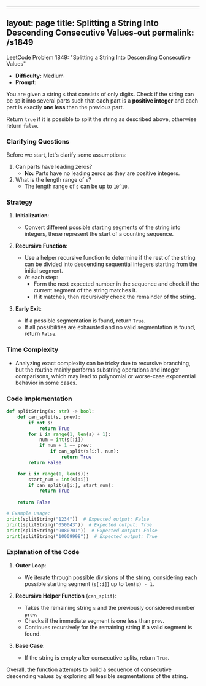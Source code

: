 
---
layout: page
title:  Splitting a String Into Descending Consecutive Values-out
permalink: /s1849
---

LeetCode Problem 1849: "Splitting a String Into Descending Consecutive Values"

- **Difficulty:** Medium
- **Prompt:** 

You are given a string `s` that consists of only digits. Check if the string can be split into several parts such that each part is a **positive integer** and each part is exactly **one less** than the previous part.

Return `true` if it is possible to split the string as described above, otherwise return `false`.

### Clarifying Questions

Before we start, let's clarify some assumptions:
1. Can parts have leading zeros?
   - **No:** Parts have no leading zeros as they are positive integers.
2. What is the length range of `s`?
   - The length range of `s` can be up to `10^10`.

### Strategy

1. **Initialization**:
   - Convert different possible starting segments of the string into integers, these represent the start of a counting sequence.
   
2. **Recursive Function**:
   - Use a helper recursive function to determine if the rest of the string can be divided into descending sequential integers starting from the initial segment.
   - At each step: 
       - Form the next expected number in the sequence and check if the current segment of the string matches it.
       - If it matches, then recursively check the remainder of the string.
   
3. **Early Exit**:
   - If a possible segmentation is found, return `True`.
   - If all possibilities are exhausted and no valid segmentation is found, return `False`.

### Time Complexity

- Analyzing exact complexity can be tricky due to recursive branching, but the routine mainly performs substring operations and integer comparisons, which may lead to polynomial or worse-case exponential behavior in some cases.

### Code Implementation

```python
def splitString(s: str) -> bool:
    def can_split(s, prev):
        if not s:
            return True
        for i in range(1, len(s) + 1):
            num = int(s[:i])
            if num + 1 == prev:
                if can_split(s[i:], num):
                    return True
        return False

    for i in range(1, len(s)):
        start_num = int(s[:i])
        if can_split(s[i:], start_num):
            return True
            
    return False

# Example usage:
print(splitString("1234"))  # Expected output: False
print(splitString("050043"))  # Expected output: True
print(splitString("9080701"))  # Expected output: False
print(splitString("10009998"))  # Expected output: True
```

### Explanation of the Code

1. **Outer Loop**:
   - We iterate through possible divisions of the string, considering each possible starting segment (`s[:i]`) up to `len(s) - 1`.
   
2. **Recursive Helper Function** (`can_split`):
   - Takes the remaining string `s` and the previously considered number `prev`.
   - Checks if the immediate segment is one less than `prev`.
   - Continues recursively for the remaining string if a valid segment is found.
   
3. **Base Case**:
   - If the string is empty after consecutive splits, return `True`.

Overall, the function attempts to build a sequence of consecutive descending values by exploring all feasible segmentations of the string.